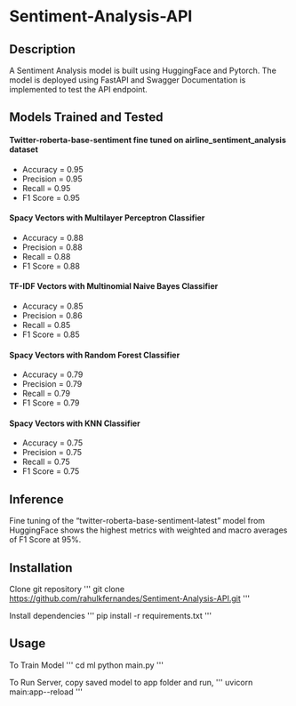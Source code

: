 # Sentiment-Analysis-API

## Description
A Sentiment Analysis model is built using HuggingFace and Pytorch. The model is deployed using FastAPI and Swagger Documentation is implemented to test the API endpoint. 

## Models Trained and Tested
#### Twitter-roberta-base-sentiment fine tuned on airline_sentiment_analysis dataset
- Accuracy = 0.95
- Precision = 0.95
- Recall = 0.95
- F1 Score = 0.95
#### Spacy Vectors with Multilayer Perceptron Classifier
- Accuracy = 0.88
- Precision = 0.88
- Recall = 0.88
- F1 Score = 0.88
#### TF-IDF Vectors with Multinomial Naive Bayes Classifier
- Accuracy = 0.85
- Precision = 0.86
- Recall = 0.85
- F1 Score = 0.85
#### Spacy Vectors with Random Forest Classifier
- Accuracy = 0.79
- Precision = 0.79
- Recall = 0.79
- F1 Score = 0.79
#### Spacy Vectors with KNN Classifier
- Accuracy = 0.75
- Precision = 0.75
- Recall = 0.75
- F1 Score = 0.75

## Inference
Fine tuning of the “twitter-roberta-base-sentiment-latest” model from HuggingFace shows the highest metrics with weighted and macro averages of F1 Score at 95%. 

## Installation
Clone git repository
'''
git clone https://github.com/rahulkfernandes/Sentiment-Analysis-API.git
'''

Install dependencies
'''
pip install -r requirements.txt
'''

## Usage 
To Train Model
'''
cd ml
python main.py
'''

To Run Server, copy saved model to app folder and run,
'''
uvicorn main:app--reload
'''